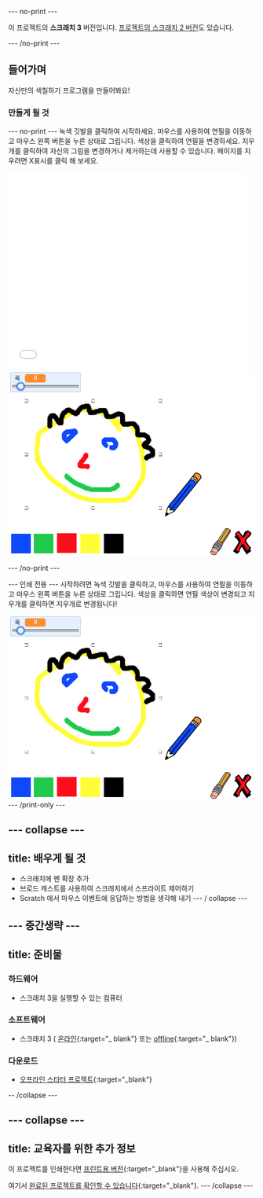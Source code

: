 \--- no-print \---

이 프로젝트의 **스크래치 3** 버전입니다. [프로젝트의 스크래치 2 버전](https://projects.raspberrypi.org/en/projects/paint-box-scratch2)도 있습니다.

\--- /no-print \---

## 들어가며

자신만의 색칠하기 프로그램을 만들어봐요!

### 만들게 될 것

\--- no-print \--- 녹색 깃발을 클릭하여 시작하세요. 마우스를 사용하여 연필을 이동하고 마우스 왼쪽 버튼을 누른 상태로 그립니다. 색상을 클릭하여 연필을 변경하세요. 지우개를 클릭하여 자신의 그림을 변경하거나 제거하는데 사용할 수 있습니다. 페이지를 지우려면 X표시를 클릭 해 보세요.

<div class="scratch-preview">
  <iframe allowtransparency="true" width="485" height="402" src="//scratch.mit.edu/projects/embed/267243161/?autostart=false" frameborder="0" scrolling="no"></iframe>
  <img src="images/showcase.png">
</div>

\--- /no-print \---

\--- 인쇄 전용 \--- 시작하려면 녹색 깃발을 클릭하고, 마우스를 사용하여 연필을 이동하고 마우스 왼쪽 버튼을 누른 상태로 그립니다. 색상을 클릭하면 연필 색상이 변경되고 지우개를 클릭하면 지우개로 변경됩니다!

![showcase](images/showcase.png) \--- /print-only \---

## \--- collapse \---

## title: 배우게 될 것

+ 스크래치에 펜 확장 추가
+ 브로드 캐스트를 사용하여 스크래치에서 스프라이트 제어하기
+ Scratch 에서 마우스 이벤트에 응답하는 방법을 생각해 내기 \--- / collapse \---

## \--- 중간생략 \---

## title: 준비물

### 하드웨어

+ 스크래치 3을 실행할 수 있는 컴퓨터

### 소프트웨어

+ 스크래치 3 ( [온라인](http://rpf.io/scratchon){:target="_ blank"} 또는 [offline](http://rpf.io/scratchoff){:target="_ blank"})

### 다운로드

+ [오프라인 스타터 프로젝트](http://rpf.io/p/en/paint-box-go){:target="_blank"}

-- /collapse \---

## \--- collapse \---

## title: 교육자를 위한 추가 정보

이 프로젝트를 인쇄한다면 [프린트용 버전](https://projects.raspberrypi.org/en/projects/paint-box/print){:target="_blank"}을 사용해 주십시오.

여기서 [완료된 프로젝트를 확인할 수 있습니다](http://rpf.io/p/en/paint-box-get){:target="_blank"}. \--- /collapse \---